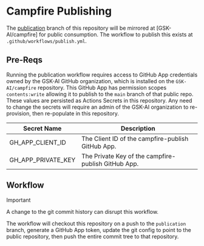 # Campfire Publishing

The [publication](https://github.com/gsk-tech/channel_agnostic_vit/tree/publication) branch of this repository will be mirrored at [GSK-AI/campfire] for public consumption. The workflow to publish this exists at `.github/workflows/publish.yml`.

## Pre-Reqs

Running the publication workflow requires access to GitHub App credentials owned by the GSK-AI GitHub organization, which is installed on the `GSK-AI/campfire` repository. This GitHub App has permission scopes `contents:write` allowing it to publish to the `main` branch of that public repo. These values are persisted as Actions Secrets in this repository. Any need to change the secrets will require an admin of the GSK-AI organization to re-provision, then re-populate in this repository.

|Secret Name|Description|
|-|-|
|GH_APP_CLIENT_ID| The Client ID of the campfire-publish GitHub App.|
|GH_APP_PRIVATE_KEY|The Private Key of the campfire-publish GitHub App.|

## Workflow

> [!IMPORTANT]  
> A change to the git commit history can disrupt this workflow.

The workflow will checkout this repository on a push to the `publication` branch, generate a GitHub App token, update the git config to point to the public repository, then push the entire commit tree to that repository.
